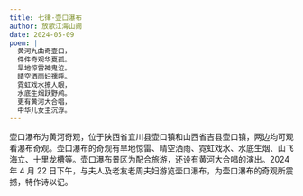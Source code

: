```yaml
---
title: 七律·壶口瀑布
author: 放歌江海山阙
date: 2024-05-09
poem: |
  黄河九曲奇壶口，
  件件奇观华夏孤。
  旱地惊雷神鬼泣。
  晴空洒雨妇孺呼。
  霓虹戏水撩人眼，
  水底生烟跃野鸬。
  更有黄河大合唱，
  中华儿女主沉浮。
---
```


壶口瀑布为黄河奇观，位于陕西省宜川县壶口镇和山西省吉县壶口镇，两边均可观看瀑布奇观。壶口瀑布的奇观有旱地惊雷、晴空洒雨、霓虹戏水、水底生烟、山飞海立、十里龙槽等。壶口瀑布景区为配合旅游，还设有黄河大合唱的演出。2024 年 4 月 22 日下午，与夫人及老友老周夫妇游览壶口瀑布，为壶口瀑布的奇观所震撼，特作诗以记。
